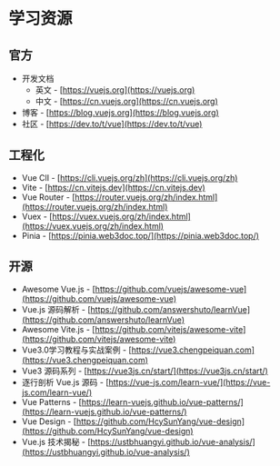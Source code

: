 # 学习资源

## 官方

- 开发文档
  - 英文 - [https://vuejs.org](https://vuejs.org)
  - 中文 - [https://cn.vuejs.org](https://cn.vuejs.org)
- 博客 - [https://blog.vuejs.org](https://blog.vuejs.org)
- 社区 - [https://dev.to/t/vue](https://dev.to/t/vue)

## 工程化

- Vue ClI - [https://cli.vuejs.org/zh](https://cli.vuejs.org/zh)
- Vite - [https://cn.vitejs.dev](https://cn.vitejs.dev)
- Vue Router - [https://router.vuejs.org/zh/index.html](https://router.vuejs.org/zh/index.html)
- Vuex - [https://vuex.vuejs.org/zh/index.html](https://vuex.vuejs.org/zh/index.html)
- Pinia - [https://pinia.web3doc.top/](https://pinia.web3doc.top/)

## 开源

- Awesome Vue.js - [https://github.com/vuejs/awesome-vue](https://github.com/vuejs/awesome-vue)
- Vue.js 源码解析 - [https://github.com/answershuto/learnVue](https://github.com/answershuto/learnVue)
- Awesome Vite.js - [https://github.com/vitejs/awesome-vite](https://github.com/vitejs/awesome-vite)
- Vue3.0学习教程与实战案例 - [https://vue3.chengpeiquan.com](https://vue3.chengpeiquan.com)
- Vue3 源码系列 - [https://vue3js.cn/start/](https://vue3js.cn/start/)
- 逐行剖析 Vue.js 源码 - [https://vue-js.com/learn-vue/](https://vue-js.com/learn-vue/)
- Vue Patterns - [https://learn-vuejs.github.io/vue-patterns/](https://learn-vuejs.github.io/vue-patterns/)
- Vue Design - [https://github.com/HcySunYang/vue-design](https://github.com/HcySunYang/vue-design)
- Vue.js 技术揭秘 - [https://ustbhuangyi.github.io/vue-analysis/](https://ustbhuangyi.github.io/vue-analysis/)
